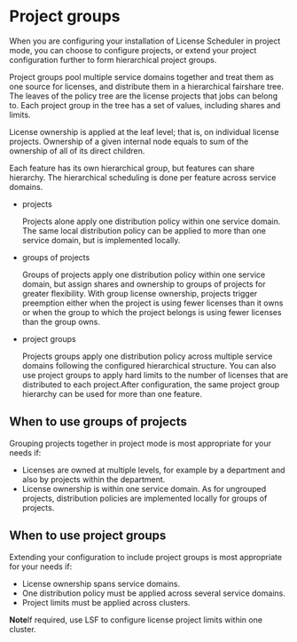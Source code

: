 # Project groups

When you are configuring your installation of License Scheduler in project mode, you can choose to configure projects, or extend your project configuration further to form hierarchical project groups.

Project groups pool multiple service domains together and treat them as one source for licenses, and distribute them in a hierarchical fairshare tree. The leaves of the policy tree are the license projects that jobs can belong to. Each project group in the tree has a set of values, including shares and limits.

License ownership is applied at the leaf level; that is, on individual license projects. Ownership of a given internal node equals to sum of the ownership of all of its direct children.

Each feature has its own hierarchical group, but features can share hierarchy. The hierarchical scheduling is done per feature across service domains.

- projects

  Projects alone apply one distribution policy within one service domain. The same local distribution policy can be applied to more than one service domain, but is implemented locally.

- groups of projects

  Groups of projects apply one distribution policy within one service domain, but assign shares and ownership to groups of projects for greater flexibility. With group license ownership, projects trigger preemption either when the project is using fewer licenses than it owns or when the group to which the project belongs is using fewer licenses than the group owns.

- project groups

  Projects groups apply one distribution policy across multiple service domains following the configured hierarchical structure. You can also use project groups to apply hard limits to the number of licenses that are distributed to each project.After configuration, the same project group hierarchy can be used for more than one feature.

## When to use groups of projects

Grouping projects together in project mode is most appropriate for your needs if:

- Licenses are owned at multiple levels, for example by a department and also by projects within the department.
- License ownership is within one service domain. As for ungrouped projects, distribution policies are implemented locally for groups of projects.

## When to use project groups

Extending your configuration to include project groups is most appropriate for your needs if:

- License ownership spans service domains.
- One distribution policy must be applied across several service domains.
- Project limits must be applied across clusters.

**Note**If required, use LSF to configure license project limits within one cluster.